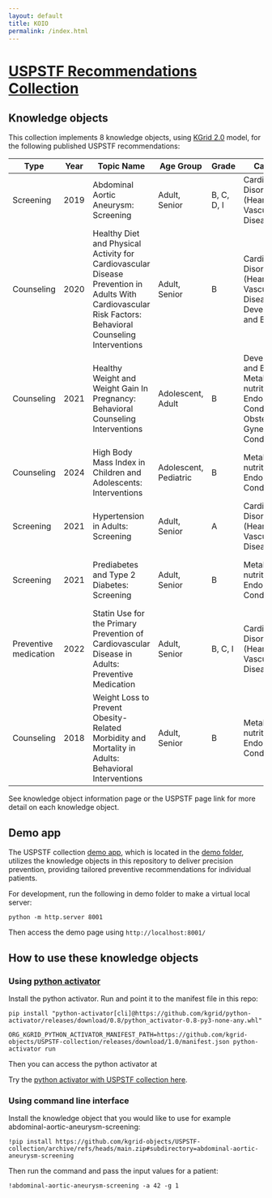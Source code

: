```yaml
---
layout: default
title: KOIO
permalink: /index.html
---
```


# [USPSTF Recommendations Collection](https://kgrid-objects.github.io/USPSTF-collection/)

## Knowledge objects
This collection implements 8 knowledge objects, using [KGrid 2.0](https://github.com/kgrid/specs/blob/master/docs/kgrid-knowledge-objects.md) model, for the following published USPSTF recommendations:

|Type|Year|Topic Name|Age Group|Grade|Category|Links|
|-|-|-|-|-|-|-|
| Screening | 2019 | Abdominal Aortic Aneurysm: Screening| Adult, Senior | B, C, D, I| Cardiovascular Disorders (Heart and Vascular Diseases)| [Knowledge object information page](./abdominal-aortic-aneurysm-screening/),[USPSTF page](https://www.uspreventiveservicestaskforce.org/uspstf/index.php/recommendation/abdominal-aortic-aneurysm-screening) |
| Counseling| 2020 | Healthy Diet and Physical Activity for Cardiovascular Disease Prevention in Adults With Cardiovascular Risk Factors: Behavioral Counseling Interventions | Adult, Senior | B | Cardiovascular Disorders (Heart and Vascular Diseases), Development and Behavior | [Knowledge object information page](./cardiovascular-prevention-diet-activity/),[USPSTF page](https://www.uspreventiveservicestaskforce.org/uspstf/index.php/recommendation/healthy-diet-and-physical-activity-counseling-adults-with-high-risk-of-cvd) |
| Counseling| 2021 | Healthy Weight and Weight Gain In Pregnancy: Behavioral Counseling Interventions | Adolescent, Adult | B | Development and Behavior, Metabolic, nutritional, and Endocrine Conditions, Obstetric and Gynecologic Conditions | [Knowledge object information page](./pregnancy-healthy-weight-gain/),[USPSTF page](https://www.uspreventiveservicestaskforce.org/uspstf/recommendation/healthy-weight-and-weight-gain-during-pregnancy-behavioral-counseling-interventions)|
| Counseling| 2024 | High Body Mass Index in Children and Adolescents: Interventions | Adolescent, Pediatric | B | Metabolic, nutritional, and Endocrine Conditions | [Knowledge object information page](./high-body-mass-index/),[USPSTF page](https://www.uspreventiveservicestaskforce.org/uspstf/recommendation/obesity-in-children-and-adolescents-screening) |
| Screening | 2021 | Hypertension in Adults: Screening | Adult, Senior | A | Cardiovascular Disorders (Heart and Vascular Diseases)| [Knowledge object information page](./hypertension-screening/),[USPSTF page](https://www.uspreventiveservicestaskforce.org/uspstf/recommendation/hypertension-in-adults-screening) |
| Screening | 2021 | Prediabetes and Type 2 Diabetes: Screening| Adult, Senior | B | Metabolic, nutritional, and Endocrine Conditions | [Knowledge object information page](./diabetes-screening/),[USPSTF page](https://www.uspreventiveservicestaskforce.org/uspstf/recommendation/screening-for-prediabetes-and-type-2-diabetes) |
| Preventive medication| 2022 | Statin Use for the Primary Prevention of Cardiovascular Disease in Adults: Preventive Medication | Adult, Senior | B, C, I | Cardiovascular Disorders (Heart and Vascular Diseases)| [Knowledge object information page](./cardiovascular-prevention-statin-use/),[USPSTF page](https://www.uspreventiveservicestaskforce.org/uspstf/recommendation/statin-use-in-adults-preventive-medication#fullrecommendationstart) |
| Counseling| 2018 | Weight Loss to Prevent Obesity-Related Morbidity and Mortality in Adults: Behavioral Interventions | Adult, Senior | B | Metabolic, nutritional, and Endocrine Conditions | [Knowledge object information page](./prevent-obesity-morbidity-mortality/),[USPSTF page](https://www.uspreventiveservicestaskforce.org/uspstf/index.php/recommendation/obesity-in-adults-interventions) |

See knowledge object information page or the USPSTF page link for more detail on each knowledge object.

## Demo app
The USPSTF collection [demo app](https://kgrid-objects.github.io/USPSTF-collection/), which is located in the [demo folder](./demo/), utilizes the knowledge objects in this repository to deliver precision prevention, providing tailored preventive recommendations for individual patients. 

For development, run the following in demo folder to make a virtual local server:
```
python -m http.server 8001
```

Then access the demo page using `http://localhost:8001/`

## How to use these knowledge objects

### Using [python activator](https://github.com/kgrid/python-activator)
Install the python activator. Run and point it to the manifest file in this repo:

```
pip install "python-activator[cli]@https://github.com/kgrid/python-activator/releases/download/0.8/python_activator-0.8-py3-none-any.whl"

ORG_KGRID_PYTHON_ACTIVATOR_MANIFEST_PATH=https://github.com/kgrid-objects/USPSTF-collection/releases/download/1.0/manifest.json python-activator run
```

Then you can access the python activator at 

Try the [python activator with USPSTF collection here](https://uspstf-collection-b68f2ecc738e.herokuapp.com/docs).

### Using command line interface
Install the knowledge object that you would like to use for example abdominal-aortic-aneurysm-screening:
```batch
!pip install https://github.com/kgrid-objects/USPSTF-collection/archive/refs/heads/main.zip#subdirectory=abdominal-aortic-aneurysm-screening
```

Then run the command and pass the input values for a patient:
```
!abdominal-aortic-aneurysm-screening -a 42 -g 1
```
